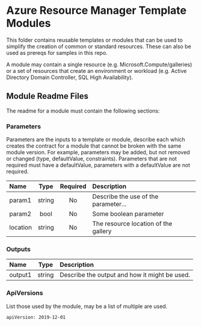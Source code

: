 # Azure Resource Manager Template Modules

This folder contains reusable templates or modules that can be used to simplify the creation of common or standard resources.  These can also be used as prereqs for samples in this repo.

A module may contain a single resource (e.g. Microsoft.Compute/galleries) or a set of resources that create an environment or workload (e.g. Active Directory Domain Controller, SQL High Availability).

## Module Readme Files

The readme for a module must contain the following sections:

### Parameters

Parameters are the inputs to a template or module, describe each which creates the contract for a module that cannot be broken with the same module version.  For example, parameters may be added, but not removed or changed (type, defaultValue, constraints).  Parameters that are not required must have a defaultValue, parameters with a defaultValue are not required.

| Name | Type | Required | Description |
| :------------- | :----------: | :----------: | :------------- |
| param1 | string | No | Describe the use of the parameter... |
| param2 | bool | No | Some boolean parameter |
| location | string | No | The resource location of the gallery |

### Outputs

| Name | Type | Description |
| :------------- | :----------: | :------------- |
| output1 | string | Describe the output and how it might be used.

### ApiVersions 
List those used by the module, may be a list of multiple are used.

```apiVersion: 2019-12-01```
